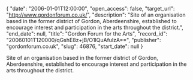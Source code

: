 {
  "date": "2006-01-01T12:00:00", 
  "open_access": false, 
  "target_url": "http://www.gordonforum.co.uk/", 
  "description": "Site of an organisation based in the former district of Gordon, Aberdeenshire, established to encourage interest and participation in the arts throughout the district.", 
  "end_date": null, 
  "title": "Gordon Forum for the Arts", 
  "record_id": "20060101T120000/qGshE8z+jB/O1lQuAfulzA==", 
  "publisher": "gordonforum.co.uk", 
  "slug": 46876, 
  "start_date": null
}

Site of an organisation based in the former district of Gordon, Aberdeenshire, established to encourage interest and participation in the arts throughout the district.